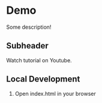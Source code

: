 # Demo

Some description!

##  Subheader

Watch tutorial on Youtube.

## Local Development

1. Open index.html in your browser
